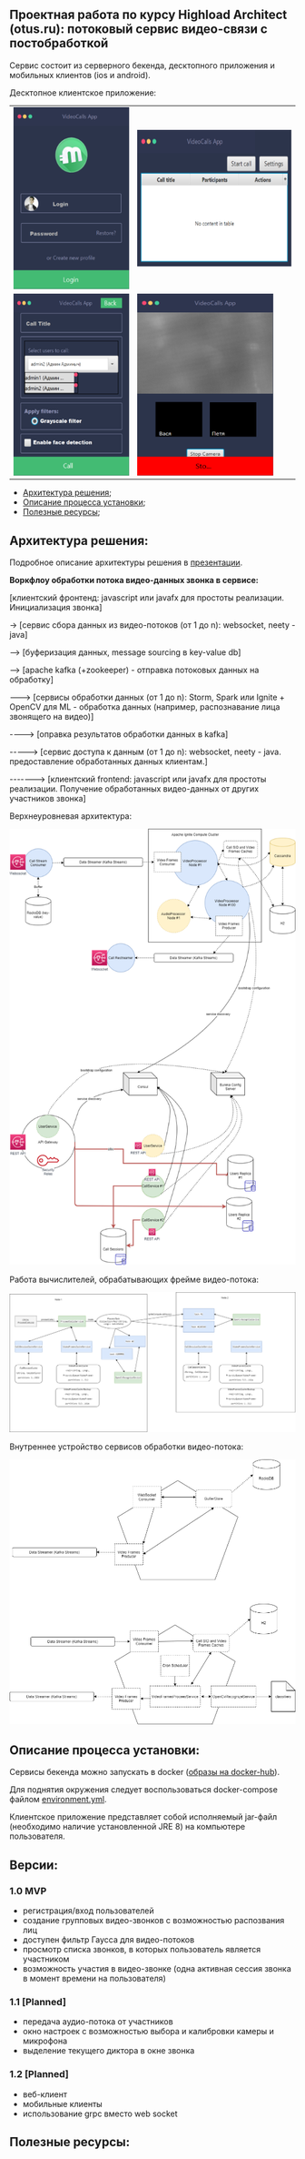 ## Проектная работа по курсу Highload Architect (otus.ru): потоковый сервис видео-связи с постобработкой

Сервис состоит из серверного бекенда, десктопного приложения и мобильных клиентов (ios и android).

Десктопное клиентское приложение:
<table>
    <tr>
        <td><img src="imgs/screenshot_1.png" width="240" height="320"></td>
        <td><img src="imgs/screenshot_2.png" width="320" height="240"></td>
    </tr>
    <tr>
        <td><img src="imgs/screenshot_3.png" width="240" height="320"></td>
        <td><img src="imgs/screenshot_4.png" width="240" height="320"></td>
     </tr>
</table>


+ [Архитектура решения](#Architecture);
+ [Описание процесса установки](#Install);
+ [Полезные ресурсы](#Resources);

## <a name="Architecture"></a> Архитектура решения:

Подробное описание архитектуры решения в [презентации](final_project_presentation.pdf).

**Воркфлоу обработки потока видео-данных звонка в сервисе:**

[клиентский фронтенд: javascript или javafx для простоты реализации. Инициализация звонка]

-> [сервис сбора данных из видео-потоков (от 1 до n): websocket, neety - java]

--> [буферизация данных, message sourcing в key-value db]

--> [apache kafka (+zookeeper) - отправка потоковых данных на обработку]

---> [сервисы обработки данных (от 1 до n): Storm, Spark или Ignite + OpenCV для ML - обработка данных (например, распознавание лица звонящего на видео)]

----> [оправка результатов обработки данных в kafka]

-----> [сервис доступа к данным (от 1 до n):  websocket, neety - java. предоставление обработанных данных клиентам.]

-------> [клиентский frontend: javascript или javafx для простоты реализации. Получение обработанных видео-данных от других участников звонка]


Верхнеуровневая архитектура:

![](imgs/VideoCalls%20Services%20Structure.png)

Работа вычислителей, обрабатывающих фрейме видео-потока:

![](imgs/VideoProcessor%20services%20cluster.png)

Внутреннее устройство сервисов обработки видео-потока:

![](imgs/Video%20Calls%20Stream%20Pipeline%20Structure.png)

## <a name="Install"></a> Описание процесса установки:

Сервисы бекенда можно запускать в docker ([образы на docker-hub]()).

Для поднятия окружения следует воспользоваться docker-compose файлом [environment.yml](./environment.yml).

Клиентское приложение представляет собой исполняемый jar-файл (необходимо наличие установленной JRE 8)
на компьютере пользователя.

## <a name="ReleaseNotes"></a> Версии:

### 1.0 MVP

+ регистрация/вход пользователей
+ создание групповых видео-звонков с возможностью распозвания лиц
+ доступен фильтр Гаусса для видео-потоков
+ просмотр списка звонков, в которых пользователь является участником
+ возможность участия в видео-звонке (одна активная сессия звонка в момент времени на пользователя)

### 1.1 [Planned]

+ передача аудио-потока от участников
+ окно настроек с возможностью выбора и калибровки камеры и микрофона
+ выделение текущего диктора в окне звонка

### 1.2 [Planned]

+ веб-клиент
+ мобильные клиенты
+ использование grpc вместо web socket

## <a name="Resources"></a> Полезные ресурсы:
